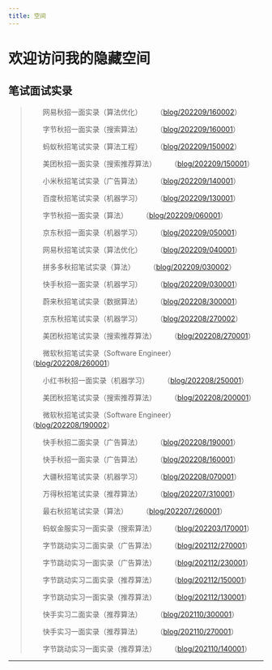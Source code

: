 ```yaml
---
title: 空间
---
```


# 欢迎访问我的隐藏空间

<script type="text/javascript" src="/include/head.js"></script>

## 笔试面试实录

> &emsp;&emsp;网易秋招一面实录（算法优化）&emsp;&emsp;（<a href="https://www.dywan.xyz/zone/202209/160002">blog/202209/160002</a>）
> 
> &emsp;&emsp;字节秋招一面实录（搜索算法）&emsp;&emsp;（<a href="https://www.dywan.xyz/zone/202209/160001">blog/202209/160001</a>）
> 
> &emsp;&emsp;蚂蚁秋招笔试实录（算法工程）&emsp;&emsp;（<a href="https://www.dywan.xyz/zone/202209/150002">blog/202209/150002</a>）
> 
> &emsp;&emsp;美团秋招一面实录（搜索推荐算法）&emsp;&emsp;（<a href="https://www.dywan.xyz/zone/202209/150001">blog/202209/150001</a>）
> 
> &emsp;&emsp;小米秋招笔试实录（广告算法）&emsp;&emsp;（<a href="https://www.dywan.xyz/zone/202209/140001">blog/202209/140001</a>）
> 
> &emsp;&emsp;百度秋招笔试实录（机器学习）&emsp;&emsp;（<a href="https://www.dywan.xyz/zone/202209/130001">blog/202209/130001</a>）
> 
> &emsp;&emsp;字节秋招一面实录（算法）&emsp;&emsp;（<a href="https://www.dywan.xyz/zone/202209/060001">blog/202209/060001</a>）
> 
> &emsp;&emsp;京东秋招一面实录（机器学习）&emsp;&emsp;（<a href="https://www.dywan.xyz/zone/202209/050001">blog/202209/050001</a>）
> 
> &emsp;&emsp;网易秋招笔试实录（算法优化）&emsp;&emsp;（<a href="https://www.dywan.xyz/zone/202209/040001">blog/202209/040001</a>）
> 
> &emsp;&emsp;拼多多秋招笔试实录（算法）&emsp;&emsp;（<a href="https://www.dywan.xyz/zone/202209/030002">blog/202209/030002</a>）
> 
> &emsp;&emsp;快手秋招一面实录（机器学习）&emsp;&emsp;（<a href="https://www.dywan.xyz/zone/202209/030001">blog/202209/030001</a>）
> 
> &emsp;&emsp;蔚来秋招笔试实录（数据算法）&emsp;&emsp;（<a href="https://www.dywan.xyz/zone/202208/300001">blog/202208/300001</a>）
> 
> &emsp;&emsp;京东秋招笔试实录（机器学习）&emsp;&emsp;（<a href="https://www.dywan.xyz/zone/202208/270002">blog/202208/270002</a>）
> 
> &emsp;&emsp;美团秋招笔试实录（搜索推荐算法）&emsp;&emsp;（<a href="https://www.dywan.xyz/zone/202208/270001">blog/202208/270001</a>）
> 
> &emsp;&emsp;微软秋招笔试实录（Software Engineer）&emsp;&emsp;（<a href="https://www.dywan.xyz/zone/202208/260001">blog/202208/260001</a>）
> 
> &emsp;&emsp;小红书秋招一面实录（机器学习）&emsp;&emsp;（<a href="https://www.dywan.xyz/zone/202208/250001">blog/202208/250001</a>）
> 
> &emsp;&emsp;美团秋招笔试实录（搜索推荐算法）&emsp;&emsp;（<a href="https://www.dywan.xyz/zone/202208/200001">blog/202208/200001</a>）
> 
> &emsp;&emsp;微软秋招笔试实录（Software Engineer）&emsp;&emsp;（<a href="https://www.dywan.xyz/zone/202208/190002">blog/202208/190002</a>）
> 
> &emsp;&emsp;快手秋招二面实录（广告算法）&emsp;&emsp;（<a href="https://www.dywan.xyz/zone/202208/190001">blog/202208/190001</a>）
> 
> &emsp;&emsp;快手秋招一面实录（广告算法）&emsp;&emsp;（<a href="https://www.dywan.xyz/zone/202208/160001">blog/202208/160001</a>）
> 
> &emsp;&emsp;大疆秋招笔试实录（机器学习）&emsp;&emsp;（<a href="https://www.dywan.xyz/zone/202208/070001">blog/202208/070001</a>）
> 
> &emsp;&emsp;万得秋招笔试实录（推荐算法）&emsp;&emsp;（<a href="https://www.dywan.xyz/zone/202207/310001">blog/202207/310001</a>）
> 
> &emsp;&emsp;最右秋招笔试实录（算法）&emsp;&emsp;（<a href="https://www.dywan.xyz/zone/202207/260001">blog/202207/260001</a>）
> 
> &emsp;&emsp;蚂蚁金服实习一面实录（搜索算法）&emsp;&emsp;（<a href="https://www.dywan.xyz/zone/202203/170001">blog/202203/170001</a>）
> 
> &emsp;&emsp;字节跳动实习二面实录（广告算法）&emsp;&emsp;（<a href="https://www.dywan.xyz/zone/202112/270001">blog/202112/270001</a>）
> 
> &emsp;&emsp;字节跳动实习一面实录（广告算法）&emsp;&emsp;（<a href="https://www.dywan.xyz/zone/202112/230001">blog/202112/230001</a>）
> 
> &emsp;&emsp;字节跳动实习二面实录（推荐算法）&emsp;&emsp;（<a href="https://www.dywan.xyz/zone/202112/150001">blog/202112/150001</a>）
> 
> &emsp;&emsp;字节跳动实习一面实录（推荐算法）&emsp;&emsp;（<a href="https://www.dywan.xyz/zone/202112/130001">blog/202112/130001</a>）
> 
> &emsp;&emsp;快手实习二面实录（推荐算法）&emsp;&emsp;（<a href="https://www.dywan.xyz/zone/202110/300001">blog/202110/300001</a>）
> 
> &emsp;&emsp;快手实习一面实录（推荐算法）&emsp;&emsp;（<a href="https://www.dywan.xyz/zone/202110/270001">blog/202110/270001</a>）
> 
> &emsp;&emsp;字节跳动实习一面实录（推荐算法）&emsp;&emsp;（<a href="https://www.dywan.xyz/zone/202110/140001">blog/202110/140001</a>）

---

<script type="text/javascript" src="/include/tail.js"></script>
